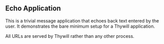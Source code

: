 Echo Application
----------------

This is a trivial message application that echoes back text entered by the
user. It demonstrates the bare minimum setup for a Thywill application.

All URLs are served by Thywill rather than any other process.